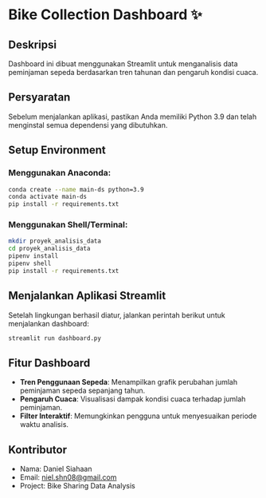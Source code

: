 # Bike Collection Dashboard ✨

## Deskripsi
Dashboard ini dibuat menggunakan Streamlit untuk menganalisis data peminjaman sepeda berdasarkan tren tahunan dan pengaruh kondisi cuaca.

## Persyaratan
Sebelum menjalankan aplikasi, pastikan Anda memiliki Python 3.9 dan telah menginstal semua dependensi yang dibutuhkan.

## Setup Environment

### Menggunakan Anaconda:
```sh
conda create --name main-ds python=3.9
conda activate main-ds
pip install -r requirements.txt
```

### Menggunakan Shell/Terminal:
```sh
mkdir proyek_analisis_data
cd proyek_analisis_data
pipenv install
pipenv shell
pip install -r requirements.txt
```

## Menjalankan Aplikasi Streamlit
Setelah lingkungan berhasil diatur, jalankan perintah berikut untuk menjalankan dashboard:
```sh
streamlit run dashboard.py
```

## Fitur Dashboard
- **Tren Penggunaan Sepeda**: Menampilkan grafik perubahan jumlah peminjaman sepeda sepanjang tahun.
- **Pengaruh Cuaca**: Visualisasi dampak kondisi cuaca terhadap jumlah peminjaman.
- **Filter Interaktif**: Memungkinkan pengguna untuk menyesuaikan periode waktu analisis.

## Kontributor
- Nama: Daniel Siahaan
- Email: niel.shn08@gmail.com
- Project: Bike Sharing Data Analysis

